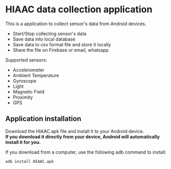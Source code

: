 # HIAAC data collection application

This is a application to collect sensor's data from Android devices.

- Start/Stop collecting sensor's data
- Save data into local database
- Save data to csv format file and store it locally
- Share the file on Firebase or email, whatsapp

Supported sensors:

- Accelerometer
- Ambient Temperature
- Gyroscope
- Light
- Magnetic Field
- Proximity
- GPS


## Application installation

Download the HIAAC.apk file and install it to your Android device.  
**If you download it directly from your device, Android will automatically install it for you.**

If you download from a computer, use the following adb command to install:
```
adb install HIAAC.apk
```
